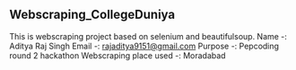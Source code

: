 ## Webscraping_CollegeDuniya
This is webscraping project based on selenium and beautifulsoup.
Name -: Aditya Raj Singh
Email -: rajaditya9151@gmail.com
Purpose -: Pepcoding round 2 hackathon
Webscraping place used -: Moradabad

